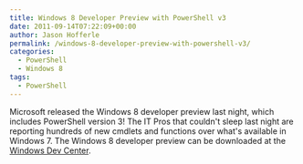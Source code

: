 ```yaml
---
title: Windows 8 Developer Preview with PowerShell v3
date: 2011-09-14T07:22:09+00:00
author: Jason Hofferle
permalink: /windows-8-developer-preview-with-powershell-v3/
categories:
  - PowerShell
  - Windows 8
tags:
  - PowerShell
---
```

Microsoft released the Windows 8 developer preview last night, which includes PowerShell version 3! The IT Pros that couldn't sleep last night are reporting hundreds of new cmdlets and functions over what's available in Windows 7. The Windows 8 developer preview can be downloaded at the [Windows Dev Center](http://dev.windows.com/).
